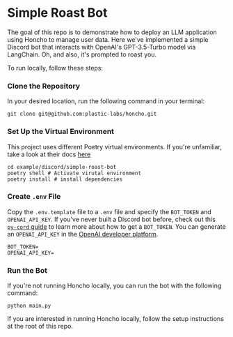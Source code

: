 # Simple Roast Bot

The goal of this repo is to demonstrate how to deploy an LLM application using Honcho to manage user data. Here we've implemented a simple Discord bot that interacts with OpenAI's GPT-3.5-Turbo model via LangChain. Oh, and also, it's prompted to roast you.

To run locally, follow these steps:

### Clone the Repository

In your desired location, run the following command in your terminal:
```
git clone git@github.com:plastic-labs/honcho.git
```

### Set Up the Virtual Environment

This project uses different Poetry virtual environments. If you're unfamiliar, take a look at their docs [here](https://python-poetry.org/docs/)

```
cd example/discord/simple-roast-bot
poetry shell # Activate virutal environment
poetry install # install dependencies
```

### Create `.env` File

Copy the `.env.template` file to a `.env` file and specify the `BOT_TOKEN` and `OPENAI_API_KEY`. If you've never built a Discord bot before, check out this [`py-cord` guide](https://guide.pycord.dev/getting-started/creating-your-first-bot) to learn more about how to get a `BOT_TOKEN`. You can generate an `OPENAI_API_KEY` in the [OpenAI developer platform](https://platform.openai.com/docs/overview).

```
BOT_TOKEN=
OPENAI_API_KEY=
```

### Run the Bot

If you're not running Honcho locally, you can run the bot with the following command:
```
python main.py
```

If you are interested in running Honcho locally, follow the setup instructions at the root of this repo.
